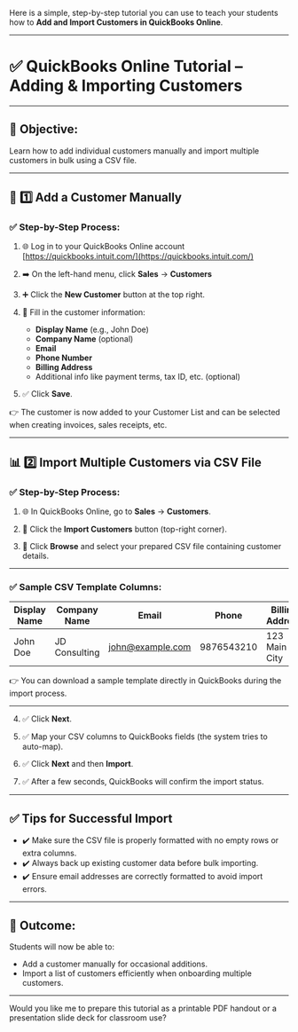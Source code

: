 Here is a simple, step-by-step tutorial you can use to teach your students how to **Add and Import Customers in QuickBooks Online**.

---

# ✅ QuickBooks Online Tutorial – Adding & Importing Customers

---

## 🌟 Objective:

Learn how to add individual customers manually and import multiple customers in bulk using a CSV file.

---

## 🧱 1️⃣ Add a Customer Manually

### ✅ Step-by-Step Process:

1. 🌐 Log in to your QuickBooks Online account
   [https://quickbooks.intuit.com/](https://quickbooks.intuit.com/)

2. ➡️ On the left-hand menu, click **Sales** → **Customers**

3. ➕ Click the **New Customer** button at the top right.

4. 📝 Fill in the customer information:

   * **Display Name** (e.g., John Doe)
   * **Company Name** (optional)
   * **Email**
   * **Phone Number**
   * **Billing Address**
   * Additional info like payment terms, tax ID, etc. (optional)

5. ✅ Click **Save**.

👉 The customer is now added to your Customer List and can be selected when creating invoices, sales receipts, etc.

---

## 📊 2️⃣ Import Multiple Customers via CSV File

### ✅ Step-by-Step Process:

1. 🌐 In QuickBooks Online, go to **Sales** → **Customers**.

2. 📁 Click the **Import Customers** button (top-right corner).

3. 📂 Click **Browse** and select your prepared CSV file containing customer details.

---

### ✅ Sample CSV Template Columns:

| Display Name | Company Name  | Email                                       | Phone      | Billing Address   | Terms  |
| ------------ | ------------- | ------------------------------------------- | ---------- | ----------------- | ------ |
| John Doe     | JD Consulting | [john@example.com](mailto:john@example.com) | 9876543210 | 123 Main St, City | Net 30 |

👉 You can download a sample template directly in QuickBooks during the import process.

---

4. ✅ Click **Next**.

5. ✅ Map your CSV columns to QuickBooks fields (the system tries to auto-map).

6. ✅ Click **Next** and then **Import**.

7. ✅ After a few seconds, QuickBooks will confirm the import status.

---

## ✅ Tips for Successful Import

* ✔️ Make sure the CSV file is properly formatted with no empty rows or extra columns.
* ✔️ Always back up existing customer data before bulk importing.
* ✔️ Ensure email addresses are correctly formatted to avoid import errors.

---

## 🎯 Outcome:

Students will now be able to:

* Add a customer manually for occasional additions.
* Import a list of customers efficiently when onboarding multiple customers.

---

Would you like me to prepare this tutorial as a printable PDF handout or a presentation slide deck for classroom use?
